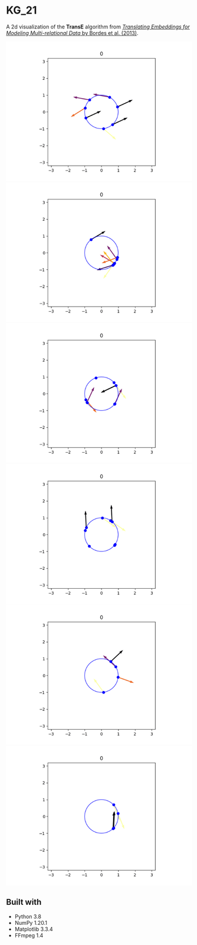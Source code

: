 # KG_21
A 2d visualization of the **TransE** algorithm from [*Translating Embeddings for Modeling Multi-relational Data* by Bordes et al. (2013)](https://proceedings.neurips.cc/paper/2013/file/1cecc7a77928ca8133fa24680a88d2f9-Paper.pdf).

![](example_0.gif)
![](example_1.gif)
![](example_2.gif)
![](example_3.gif)
![](square.gif)
![](square_2.gif)

## Built with
- Python 3.8
- NumPy 1.20.1  
- Matplotlib 3.3.4   
- FFmpeg 1.4
